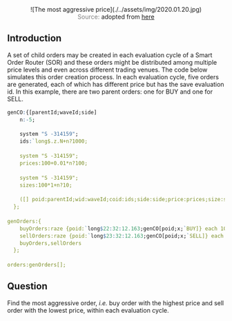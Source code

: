 <span style="display:block;text-align:center">
![The most aggressive price](./../assets/img/2020.01.20.jpg)
</span>
<span style="display:block;text-align:center"><font color="grey">Source: </font>adopted from <a href="https://s3.amazonaws.com/storage-ubertor-com/indranilghosh.myubertor.com/content/image/508.jpg">here</a></span>


## Introduction
A set of child orders may be created in each evaluation cycle of a Smart Order Router (SOR) and these orders might be distributed among multiple price levels and even across different trading venues. The code below simulates this order creation process. In each evaluation cycle, five orders are generated, each of which has different price but has the save evaluation id. In this example, there are two parent orders: one for BUY and one for SELL.

```q
genCO:{[parentId;waveId;side]
    n:-5;

    system "S -314159";
    ids:`long$.z.N+n?1000;

    system "S -314159";
    prices:100+0.01*n?100;

    system "S -314159";
    sizes:100*1+n?10;

    ([] poid:parentId;wid:waveId;coid:ids;side:side;price:prices;size:sizes)
  };

genOrders:{
    buyOrders:raze {poid:`long$22:32:12.163;genCO[poid;x;`BUY]} each 101+til 20;
    sellOrders:raze {poid:`long$23:32:12.163;genCO[poid;x;`SELL]} each 101+til 20;
    buyOrders,sellOrders
  };

orders:genOrders[];
```


## Question
Find the most aggressive order, *i.e.* buy order with the highest price and sell order with the lowest price, within each evaluation cycle.
